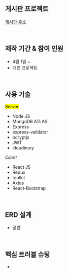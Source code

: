 ## 게시판 프로젝트
[게시판 주소](https://protected-wildwood-11173.herokuapp.com)  

<br/>
  
## 제작 기간 & 참여 인원
* 4월 1일 ~
* 개인 프로젝트

<br/>

## 사용 기술

<mark>Server</mark>
  * Node JS
  * MongoDB ATLAS
  * Express
  * express-validator
  * bcryptjs
  * JWT
  * cloudinary
  
_Client_
  * React JS
  * Redux
  * toolkit
  * Axios
  * React-Bootstrap
  
<br/>

## ERD 설계
* 공란

<br/>

## 핵심 트러블 슈팅
* 

<br/>



